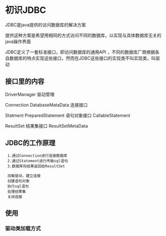 # 初识JDBC
 JDBC是java提供的访问数据库的解决方案
  
  提供这种方案是希望用相同的方式访问不同的数据库，以实现与具体数据库无关的java操作界面

  JDBC定义了一套标准接口，即访问数据库的通用API ，不同的数据库厂商根据各自数据库的特点实现这些接口，然而在JDBC这些接口的实现类不叫实现类，叫驱动

## 接口里的内容

   DriverManager 驱动管理

   Connection 
   DatabaseMataData 连接接口

   Statment
   PreparedStatement  语句对象接口 
   CallableStatement

   ResultSet      结果集接口
   ResultSetMetaData 

## JDBC的工作原理

     1.通过Connection进行连接数据库
     2.通过Statement进行传输sql语句
     3.数据库将结果返回给ResultSet

     加载驱动，建立连接
     创建语句对象
     执行sql语句
     处理结果集
     关闭连接

## 使用
 
 ### 驱动类加载方式
   